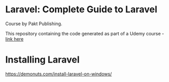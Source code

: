 # Laravel: Complete Guide to Laravel

Course by Pakt Publishing.

 This repository containing the code generated as part of a Udemy course - [link here](https://www.udemy.com/course/learning-path-laravel-complete-guide-to-laravel/learn/lecture/9641472#overview)

# Installing Laravel

https://demonuts.com/install-laravel-on-windows/